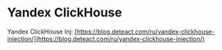 # Yandex ClickHouse

Yandex ClickHouse Inj: [https://blog.deteact.com/ru/yandex-clickhouse-injection/](https://blog.deteact.com/ru/yandex-clickhouse-injection/)

